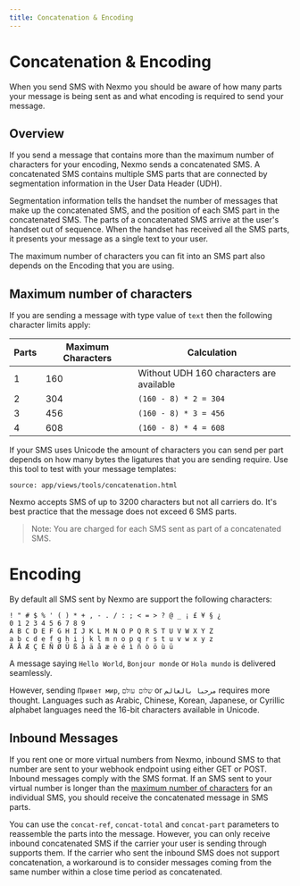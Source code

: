 ```yaml
---
title: Concatenation & Encoding
---
```


# Concatenation & Encoding

When you send SMS with Nexmo you should be aware of how many parts your message is being sent as and what encoding is required to send your message.

## Overview

If you send a message that contains more than the maximum number of characters for your encoding, Nexmo sends a concatenated SMS. A concatenated SMS contains multiple SMS parts that are connected by segmentation information in the User Data Header (UDH).

Segmentation information tells the handset the number of messages that make up the concatenated SMS, and the position of each SMS part in the concatenated SMS. The parts of a concatenated SMS arrive at the user's handset out of sequence. When the handset has received all the SMS parts, it presents your message as a single text to your user.

The maximum number of characters you can fit into an SMS part also depends on the Encoding that you are using.

## Maximum number of characters

If you are sending a message with type value of `text` then the following character limits apply:

| Parts | Maximum Characters | Calculation |
| -- | -- | -- |
| 1 | 160 | Without UDH 160 characters are available |
| 2 | 304 | `(160 - 8) * 2 = 304` |
| 3 | 456 | `(160 - 8) * 3 = 456` |
| 4 | 608 | `(160 - 8) * 4 = 608` |

If your SMS uses Unicode the amount of characters you can send per part depends on how many bytes the ligatures that you are sending require. Use this tool to test with your message templates:

```partial
source: app/views/tools/concatenation.html
```

Nexmo accepts SMS of up to 3200 characters but not all carriers do. It's best practice  that the message does not exceed 6 SMS parts.

> Note: You are charged for each SMS sent as part of a concatenated SMS.

# Encoding

By default all SMS sent by Nexmo are support the following characters:

````
! " # $ % ' ( ) * + , - . / : ; < = > ? @ _ ¡ £ ¥ § ¿
0 1 2 3 4 5 6 7 8 9
A B C D E F G H I J K L M N O P Q R S T U V W X Y Z
a b c d e f g h i j k l m n o p q r s t u v w x y z
Ä Å Æ Ç É Ñ Ø Ü ß à ä å æ è é ì ñ ò ö ù ü
````

A message saying `Hello World`, `Bonjour monde` or `Hola mundo` is delivered seamlessly.

However, sending `Привет мир`, `שלום עולם` or `مرحبا بالعالم` requires more thought. Languages such as Arabic, Chinese, Korean, Japanese, or Cyrillic alphabet languages need the 16-bit characters available in Unicode.

## Inbound Messages

If you rent one or more virtual numbers from Nexmo, inbound SMS to that number are sent to your webhook endpoint using either GET or POST. Inbound messages comply with the SMS format. If an SMS sent to your virtual number is longer than the [maximum number of characters](#maximum-number-of-characters) for an individual SMS, you should receive the concatenated message in SMS parts.

You can use the `concat-ref`, `concat-total` and `concat-part` parameters to reassemble the parts into the message. However, you can only receive inbound concatenated SMS if the carrier your user is sending through supports them. If the carrier who sent the inbound SMS does not support concatenation, a workaround is to consider messages coming from the same number within a close time period as concatenated.
